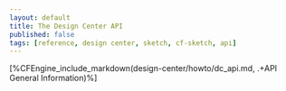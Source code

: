 ```yaml
---
layout: default
title: The Design Center API
published: false
tags: [reference, design center, sketch, cf-sketch, api]
---
```


[%CFEngine_include_markdown(design-center/howto/dc_api.md, .+API General Information)%]
